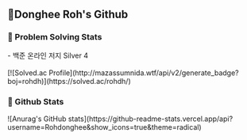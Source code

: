  <h2 align="left">👋Donghee Roh's Github</h2>


 <h3 align="left">📌 Problem Solving Stats </h3>
 - 백준 온라인 저지 Silver 4 <br><br>
[![Solved.ac Profile](http://mazassumnida.wtf/api/v2/generate_badge?boj=rohdh)](https://solved.ac/rohdh/)

<br>

 <h3 align="left">📌 Github Stats </h3>
![Anurag's GitHub stats](https://github-readme-stats.vercel.app/api?username=Rohdonghee&show_icons=true&theme=radical)
